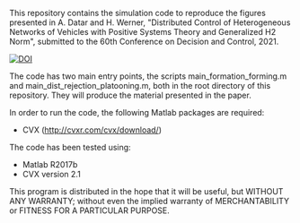 This repository contains the simulation code to reproduce the figures presented in
A. Datar and H. Werner, "Distributed  Control  of  Heterogeneous  Networks  of  Vehicles  with Positive  Systems  Theory  and  Generalized H2 Norm", submitted to the 60th Conference on Decision and Control, 2021.

[![DOI](https://zenodo.org/badge/DOI/10.5281/zenodo.4638176.svg)](https://doi.org/10.5281/zenodo.4638176)

The code has two main entry points, the scripts main_formation_forming.m and main_dist_rejection_platooning.m, both in the root directory of this repository.
They will produce the material presented in the paper.

In order to run the code, the following Matlab packages are required:
- CVX (http://cvxr.com/cvx/download/)

The code has been tested using:
- Matlab R2017b
- CVX version 2.1

This program is distributed in the hope that it will be useful, but WITHOUT
ANY WARRANTY; without even the implied warranty of MERCHANTABILITY or 
FITNESS FOR A PARTICULAR PURPOSE.
